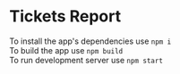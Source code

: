 # Tickets Report
To install the app's dependencies use <code>npm i</code></br>
To build the app use <code>npm build</code></br>
To run development server use <code>npm start</code></br>
